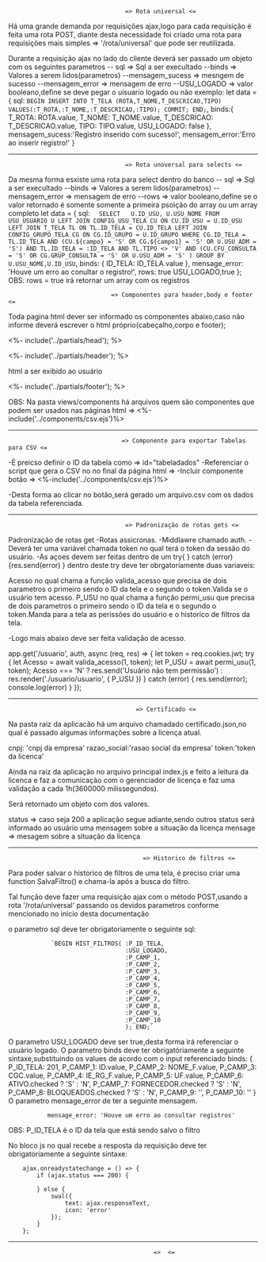                                      => Rota universal <=        

Há uma grande demanda por requisições ajax,logo para cada requisição é feita uma rota POST,
diante desta necessidade foi criado uma rota para requisições mais simples => '/rota/universal'
que pode ser reutilizada.

Durante a requisição ajax no lado do cliente deverá ser passado um objeto com os seguintes parametros
-- sql => Sql a ser execultado
--binds => Valores a serem lidos(parametros)
--mensagem_sucess => mesngem de sucesso
--mensagem_error  => mensagem de erro
--USU_LOGADO  => valor booleano,define se deve pegar o uisuario logado ou não
exemplo:
            let data = {
                sql: `BEGIN
                INSERT INTO T_TELA (ROTA,T_NOME,T_DESCRICAO,TIPO) VALUES(:T_ROTA,:T_NOME,:T_DESCRICAO,:TIPO);
                COMMIT;
                END;`,
                binds:{
                    T_ROTA: ROTA.value,
                    T_NOME: T_NOME.value,
                    T_DESCRICAO:  T_DESCRICAO.value,
                    TIPO: TIPO.value,
                    USU_LOGADO: false
                  },
                  mensagem_sucess:'Registro inserido com sucesso!',
                  mensagem_error:'Erro ao inserir registro!'
            }


----------------------------------------------------------------------------------------------------------------------------------------
                                     => Rota unoversal para selects <=   

Da mesma forma esxiste uma rota para select dentro do banco
-- sql => Sql a ser execultado
--binds => Valores a serem lidos(parametros)
--mensagem_error  => mensagem de erro 
--rows => valor booleano,define se o valor retornado é somente somente a primeira psoição do array ou um array completo
      let data = {
        sql: `  SELECT   U.ID_USU, U.USU_NOME
        FROM USU_USUARIO U
        LEFT JOIN CONFIG_USU_TELA CU ON CU.ID_USU = U.ID_USU
        LEFT JOIN T_TELA TL ON TL.ID_TELA = CU.ID_TELA
        LEFT JOIN CONFIG_GRUPO_TELA CG ON CG.ID_GRUPO = U.ID_GRUPO
        WHERE CG.ID_TELA = TL.ID_TELA
          AND (CU.${campo} = 'S' OR CG.${campo1} = 'S' OR U.USU_ADM = 'S')
          AND TL.ID_TELA = :ID_TELA
          AND TL.TIPO <> 'V'
          AND (CU.CFU_CONSULTA = 'S' OR CG.GRUP_CONSULTA = 'S' OR U.USU_ADM = 'S' )
       GROUP BY  U.USU_NOME,U.ID_USU`,
        binds: { ID_TELA: ID_TELA.value },
        mensage_error: 'Houve um erro ao conultar o registro!',
        rows: true
        USU_LOGADO,true
      };
      OBS: rows =  true irá retornar um array com os registros
<!-- --------------------------------------------------------------------------------------------------------------------------------------------- -->
                                 => Componentes para header,body e footer <= 

Toda pagina html dever ser informado os componentes abaixo,caso não informe deverá escrever o html próprio(cabeçalho,corpo e footer);

<%- include('../partials/head'); %>

<%- include('../partials/header'); %>

html a ser exibido ao usuário

<%- include('../partials/footer'); %>

OBS: Na pasta views/components há arquivos quem são componentes que podem ser usados nas páginas html =>    <%-include('../components/csv.ejs')%>

--------------------------------------------------------------------------------------------------------------------------------------------------
                                    => Componente para exportar Tabelas para CSV <= 


-É preicso definir o ID da tabela como => id="tabeladados"
-Referenciar o script que gera o CSV no no final da página html => <script src="/js/exportar/csv.js"></script>
-Incluir componente  botão => <%-include('../components/csv.ejs')%>

-Desta forma ao clicar no botão,será gerado um arquivo.csv com os dados da tabela referenciada.

-------------------------------------------------------------------------------------------------------------------------------------------------
                                     => Padronização de rotas gets <= 

Padronização de rotas get
-Rotas assicronas.
-Middlawre chamado auth.
-Deverá ter uma variável chamada token no qual terá o token da sessão do usuário.
-As açoes devem ser feitas dentro de um try{  } catch (error){res.send(error) } dentro deste try deve ter obrgatoriamente duas variaveis:

 Acesso no qual chama a função valida_acesso que  precisa de dois parametros o primeiro sendo o ID da tela e o segundo o token.Valida se o usuário tem acesso.
 P_USU  no qual chama a função permi_usu que precisa de dois parametros o primeiro sendo o ID da tela e o segundo o token.Manda para a tela as perissões do usuário e o historico de filtros da tela.

-Logo mais abaixo deve ser feita validação de acesso.

app.get('/usuario', auth, async (req, res) => {
  let token = req.cookies.jwt;
  try {
    let Acesso = await valida_acesso(1, token);
    let P_USU = await permi_usu(1, token);
    Acesso === 'N' ? res.send('Usuário não tem permissão') : res.render('./usuario/usuario', { P_USU })
  } catch (error) {
    res.send(error);
    console.log(error)
  }
});

-----------------------------------------------------------------------------------------------------------------------------
                                        => Certificado <=

Na pasta raiz da aplicacão há um arquivo chamadado certificado.json,no qual é passado algumas informações sobre a licença atual.

cnpj: 'cnpj da empresa'
razao_social:'rasao  social da empresa'
token:'token da licenca'

Ainda na raiz da aplicação no arquivo principal index.js e feito a leitura da licenca e  faz a comunicação com o gerenciador de licença
 e faz uma validação a cada 1h(3600000 milissegundos).

Será retornado um objeto com dos valores.

status  => caso seja 200 a aplicação segue adiante,sendo outros status será informado ao usuário uma mensagem sobre a situação da licença
mensage => mesagem sobre a situação da licença

----------------------------------------------------------------------------------------------------------------------------------

                                          => Historico de filtros <=

Para poder salvar o historico de filtros de uma tela, é preciso criar uma function SalvaFiltro() e chama-la após a busca do filtro.

Tal função deve fazer uma requisição  ajax com o método POST,usando a rota '/rota/universal' passando os devidos parametros conforme mencionado no inicio desta  documentação

o parametro sql deve ter obrigatoriamente o seguinte sql:

                `BEGIN HIST_FILTROS( :P_ID_TELA,
                                     :USU_LOGADO,
                                     :P_CAMP_1,
                                     :P_CAMP_2,
                                     :P_CAMP_3,
                                     :P_CAMP_4,
                                     :P_CAMP_5,
                                     :P_CAMP_6,
                                     :P_CAMP_7,
                                     :P_CAMP_8,
                                     :P_CAMP_9,
                                     :P_CAMP_10
                                     ); END;`

O parametro USU_LOGADO deve ser true,desta forma irá referenciar o usuário logado.
O parametro binds deve ter obrigatóriamente a seguinte sintaxe,substituindo os values de acordo com o input referenciado
            binds: {
                P_ID_TELA: 201,
                P_CAMP_1: ID.value,
                P_CAMP_2: NOME_F.value,
                P_CAMP_3: CGC.value,
                P_CAMP_4: IE_RG_F.value,
                P_CAMP_5: UF.value,
                P_CAMP_6: ATIVO.checked ?  'S' : 'N',
                P_CAMP_7: FORNECEDOR.checked ?  'S' : 'N',
                P_CAMP_8: BLOQUEADOS.checked ?  'S' : 'N',
                P_CAMP_9: '',
                P_CAMP_10: ''
            }
O parametro  mensage_error de ter a seguinte mensagem.
 
               mensage_error: 'Houve um erro ao consultar registros'

OBS: P_ID_TELA é o ID da tela que está sendo salvo o filtro


No bloco js no qual recebe a resposta da requisição deve ter obrigatoriamente a seguinte sintaxe:

        ajax.onreadystatechange = () => {
            if (ajax.status === 200) {
     
            } else {
                swal({
                    text: ajax.responseText,
                    icon: 'error'
                });
            }
        };
  
----------------------------------------------------------------------------------------------------------------------------------
                                             =>  <=     










































